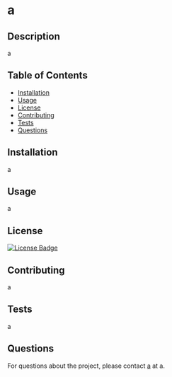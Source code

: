 
# a

## Description
a

## Table of Contents
- [Installation](#installation)
- [Usage](#usage)
- [License](#license)
- [Contributing](#contributing)
- [Tests](#tests)
- [Questions](#questions)

## Installation
a

## Usage
a

## License
[![License Badge](https://img.shields.io/badge/MIT-yellow)]()

## Contributing
a

## Tests
a

## Questions
For questions about the project, please contact [a](https://github.com/a) at a.
